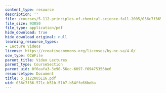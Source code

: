 ```yaml
---
content_type: resource
description: ''
file: /courses/5-112-principles-of-chemical-science-fall-2005/036c7f36571cb51b51b7b54ffe66beba_5_1122005L16.pdf
file_size: 93050
file_type: application/pdf
hide_download: true
hide_download_original: null
learning_resource_types:
- Lecture Videos
license: https://creativecommons.org/licenses/by-nc-sa/4.0/
ocw_type: OCWFile
parent_title: Video Lectures
parent_type: CourseSection
parent_uid: 0f6eafa3-3e90-56ec-6097-f69475356be6
resourcetype: Document
title: 5_1122005L16.pdf
uid: 036c7f36-571c-b51b-51b7-b54ffe66beba
---
```

